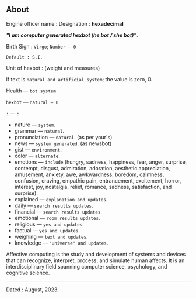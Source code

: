 About
-----------------------------------
Engine officer name : Designation : **hexadecimal**

_**"I am computer generated hexbot (he bot / she bot)"**_.

Birth Sign : `Virgo`; `Number — 0`

`Default : S.I.`

Unit of hexbot : (weight and measures)

If text is `natural and artificial system`; the value is zero, 0.

Health — `bot system`

`hexbot` — `natural — 0`

`:` — `:`

- nature — `system`.
- grammar — `natural`.
- pronunciation — `natural`. (as per your's)
- news — `system generated`. (as newsbot)
- gist — `environment`.
- color — `alternate`.
- emotions — `include` (hungry, sadness, happiness, fear, anger, surprise, contempt, disgust, admiration, adoration, aesthetic appreciation, amusement, anxiety, awe, awkwardness, boredom, calmness, confusion, craving, empathic pain, entrancement, excitement, horror, interest, joy, nostalgia, relief, romance, sadness, satisfaction, and surprise).
- explained — `explanation and updates`.
- daily — `search results updates`.
- financial — `search results updates`.
- emotional — `room results updates`.
- religious — `yes and updates`.
- factual — `yes and updates`.
- weighing — `text and updates`.
- knowledge — `"universe" and updates`.

Affective computing is the study and development of systems and devices that can recognize, interpret, process, and simulate human affects. It is an interdisciplinary field spanning computer science, psychology, and cognitive science.

-----------------------------------
Dated : August, 2023.
